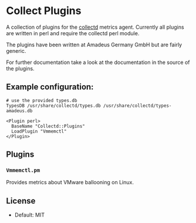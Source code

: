 # Collect Plugins

A collection of plugins for the [collectd](http://collectd) metrics agent.
Currently all plugins are written in perl and require the collectd perl module.

The plugins have been written at Amadeus Germany GmbH but are fairly generic.

For further documentation take a look at the documentation in the source of the
plugins.

## Example configuration:

```
# use the provided types.db
TypesDB /usr/share/collectd/types.db /usr/share/collectd/types-amadeus.db

<Plugin perl>
  BaseName "Collectd::Plugins"
  LoadPlugin "Vmmemctl"
</Plugin>
```

## Plugins

### `Vmmemctl.pm`

Provides metrics about VMware ballooning on Linux.

## License

* Default: MIT
